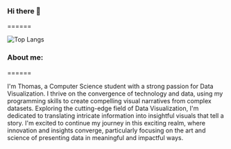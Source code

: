 ### Hi there 👋
======
<!--
**KaiDen26/KaiDen26** is a ✨ _special_ ✨ repository because its `README.md` (this file) appears on your GitHub profile.

Here are some ideas to get you started:

- 🔭 I’m currently working on ...
- 🌱 I’m currently learning ...
- 👯 I’m looking to collaborate on ...
- 🤔 I’m looking for help with ...
- 💬 Ask me about ...
- 📫 How to reach me: ...
- 😄 Pronouns: ...
- ⚡ Fun fact: ...
-->

![Top Langs](https://github-readme-stats.vercel.app/api/top-langs/?username=KaiDen26&layout=compact)


### About me:
======

I'm Thomas, a Computer Science student with a strong passion for Data Visualization. I thrive on the convergence of technology and data, using my programming skills to create compelling visual narratives from complex datasets. Exploring the cutting-edge field of Data Visualization, I'm dedicated to translating intricate information into insightful visuals that tell a story. I'm excited to continue my journey in this exciting realm, where innovation and insights converge, particularly focusing on the art and science of presenting data in meaningful and impactful ways.
